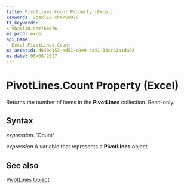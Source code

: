 ```yaml
---
title: PivotLines.Count Property (Excel)
keywords: vbaxl10.chm766076
f1_keywords:
- vbaxl10.chm766076
ms.prod: excel
api_name:
- Excel.PivotLines.Count
ms.assetid: d640d353-ed51-c9e9-ca41-33ccb1a1da03
ms.date: 06/08/2017
---
```



# PivotLines.Count Property (Excel)

Returns the number of items in the  **PivotLines** collection. Read-only.


## Syntax

 _expression_. 'Count'

 _expression_ A variable that represents a **PivotLines** object.


## See also


[PivotLines Object](Excel.PivotLines.md)

